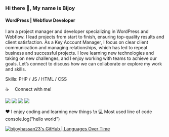 ### Hi there 👋, My name is Bijoy
#### WordPress | Webflow Developer
I am a project manager and developer specializing in WordPress and Webflow. I lead projects from start to finish, ensuring top-quality results and client satisfaction. As a Key Account Manager, I focus on clear client communication and managing relationships, which has led to repeat business and successful projects. I love learning new technologies and taking on new challenges, and I enjoy working with teams to achieve our goals. Let’s connect to discuss how we can collaborate or explore my work and skills.

Skills: PHP / JS / HTML / CSS

☕  Connect with me!

<a href="https://facebook.com/bijoyhassan23"><img src="https://img.shields.io/badge/Facebook-1877F2?style=for-the-badge&logo=facebook&logoColor=white" /></a>
<a href="https://wa.me/+8801995581952"><img src="https://img.shields.io/badge/WhatsApp-25D366?style=for-the-badge&logo=whatsapp&logoColor=white" /></a>
<a href="https://www.linkedin.com/in/bijoyhassan23/"><img src="https://img.shields.io/badge/LinkedIn-0077B5?style=for-the-badge&logo=linkedin&logoColor=white" /></a>
<a href="mailto:bijoyhassan23@gmail.com"><img src="https://img.shields.io/badge/Gmail-D14836?style=for-the-badge&logo=gmail&logoColor=white" /></a>

❤️️ I enjoy coding and learning new things \n
💻 Most used line of code console.log("hello world")




[![bijoyhassan23's GitHub | Languages Over Time](https://stats.quira.sh/bijoyhassan23/languages-over-time?theme=dark)](https://quira.sh?utm_source=widgets&utm_campaign=bijoyhassan23)
